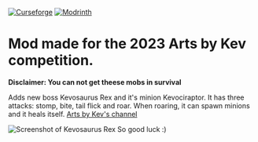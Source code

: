 [![Curseforge](https://img.shields.io/curseforge/dt/926720?logo=curseforge&label=Curseforge&color=%23e04e13)](https://www.curseforge.com/minecraft/mc-mods/arts-by-kev-mod-2023)
[![Modrinth](https://img.shields.io/modrinth/dt/NyTbnNGl?logo=modrinth&label=Modrinth)](https://modrinth.com/mod/arts-by-kev-mod-2023)
# Mod made for the 2023 Arts by Kev competition.
**Disclaimer: You can not get theese mobs in survival**

Adds new boss Kevosaurus Rex and it's minion Kevociraptor.
It has three attacks: stomp, bite, tail flick and roar. When roaring, it can spawn minions and it heals itself.
[Arts by Kev's channel](https://www.youtube.com/@ArtsByKev)

![Screenshot of Kevosaurus Rex](https://cdn.modrinth.com/data/NyTbnNGl/images/b53945f5251e708b7e8e780ddb1e58d864c525ef.png)
So good luck :)
